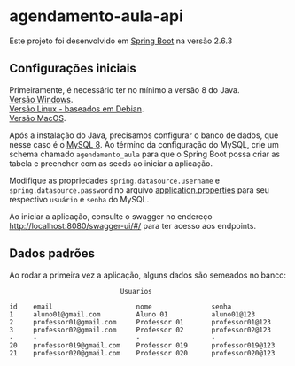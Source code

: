 # agendamento-aula-api
Este projeto foi desenvolvido em [Spring Boot](https://spring.io/quickstart) na versão 2.6.3

## Configurações iniciais
Primeiramente, é necessário ter no mínimo a versão 8 do Java.\
[Versão Windows](https://www.oracle.com/java/technologies/downloads/#java8-windows).\
[Versão Linux - baseados em Debian](https://www.oracle.com/java/technologies/downloads/#java8-linux).\
[Versão MacOS](https://www.oracle.com/java/technologies/downloads/#java8-mac).

Após a instalação do Java, precisamos configurar o banco de dados, que nesse caso é o [MySQL 8](https://dev.mysql.com/downloads/mysql/). Ao término da configuração do MySQL, crie um schema chamado `agendamento_aula` para que o Spring Boot possa criar as tabela e preencher com as seeds ao iniciar a aplicação.

Modifique as propriedades `spring.datasource.username` e `spring.datasource.password` no arquivo [application.properties](https://github.com/marcelloJr/agendamento-aula-api/blob/main/src/main/resources/application.properties) para seu respectivo `usuário` e `senha` do MySQL.

Ao iniciar a aplicação, consulte o swagger no endereço [http://localhost:8080/swagger-ui/#/](http://localhost:8080/swagger-ui/#/) para ter acesso aos endpoints.

## Dados padrões
Ao rodar a primeira vez a aplicação, alguns dados são semeados no banco:

```
                            Usuarios

id    email                     nome               senha
1     aluno01@gmail.com         Aluno 01           aluno01@123
2     professor01@gmail.com     Professor 01       professor01@123
3     professor02@gmail.com     Professor 02       professor02@123
-     -                         -                  -
20    professor019@gmail.com    Professor 019      professor019@123
21    professor020@gmail.com    Professor 020      professor020@123
```
